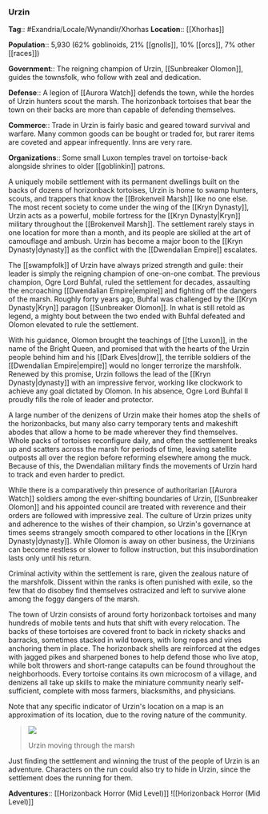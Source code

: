 ### Urzin
**Tag**:: #Exandria/Locale/Wynandir/Xhorhas
**Location**:: [[Xhorhas]]

**Population**:: 5,930 (62% goblinoids, 21% [[gnolls]], 10% [[orcs]], 7% other [[races]])

**Government**:: The reigning champion of Urzin, [[Sunbreaker Olomon]], guides the townsfolk, who follow with zeal and dedication.

**Defense**:: A legion of [[Aurora Watch]] defends the town, while the hordes of Urzin hunters scout the marsh. The horizonback tortoises that bear the town on their backs are more than capable of defending themselves.

**Commerce**:: Trade in Urzin is fairly basic and geared toward survival and warfare. Many common goods can be bought or traded for, but rarer items are coveted and appear infrequently. Inns are very rare.

**Organizations**:: Some small Luxon temples travel on tortoise-back alongside shrines to older [[goblinkin]] patrons.

A uniquely mobile settlement with its permanent dwellings built on the backs of dozens of horizonback tortoises, Urzin is home to swamp hunters, scouts, and trappers that know the [[Brokenveil Marsh]] like no one else. The most recent society to come under the wing of the [[Kryn Dynasty]], Urzin acts as a powerful, mobile fortress for the [[Kryn Dynasty|Kryn]] military throughout the [[Brokenveil Marsh]]. The settlement rarely stays in one location for more than a month, and its people are skilled at the art of camouflage and ambush. Urzin has become a major boon to the [[Kryn Dynasty|dynasty]] as the conflict with the [[Dwendalian Empire]] escalates.

The [[swampfolk]] of Urzin have always prized strength and guile: their leader is simply the reigning champion of one-on-one combat. The previous champion, Ogre Lord Buhfal, ruled the settlement for decades, assaulting the encroaching [[Dwendalian Empire|empire]] and fighting off the dangers of the marsh. Roughly forty years ago, Buhfal was challenged by the [[Kryn Dynasty|Kryn]] paragon [[Sunbreaker Olomon]]. In what is still retold as legend, a mighty bout between the two ended with Buhfal defeated and Olomon elevated to rule the settlement.

With his guidance, Olomon brought the teachings of [[the Luxon]], in the name of the Bright Queen, and promised that with the hearts of the Urzin people behind him and his [[Dark Elves|drow]], the terrible soldiers of the [[Dwendalian Empire|empire]] would no longer terrorize the marshfolk. Renewed by this promise, Urzin follows the lead of the [[Kryn Dynasty|dynasty]] with an impressive fervor, working like clockwork to achieve any goal dictated by Olomon. In his absence, Ogre Lord Buhfal II proudly fills the role of leader and protector.

A large number of the denizens of Urzin make their homes atop the shells of the horizonbacks, but many also carry temporary tents and makeshift abodes that allow a home to be made wherever they find themselves. Whole packs of tortoises reconfigure daily, and often the settlement breaks up and scatters across the marsh for periods of time, leaving satellite outposts all over the region before reforming elsewhere among the muck. Because of this, the Dwendalian military finds the movements of Urzin hard to track and even harder to predict.

While there is a comparatively thin presence of authoritarian [[Aurora Watch]] soldiers among the ever-shifting boundaries of Urzin, [[Sunbreaker Olomon]] and his appointed council are treated with reverence and their orders are followed with impressive zeal. The culture of Urzin prizes unity and adherence to the wishes of their champion, so Urzin's governance at times seems strangely smooth compared to other locations in the [[Kryn Dynasty|dynasty]]. While Olomon is away on other business, the Urzinians can become restless or slower to follow instruction, but this insubordination lasts only until his return.

Criminal activity within the settlement is rare, given the zealous nature of the marshfolk. Dissent within the ranks is often punished with exile, so the few that do disobey find themselves ostracized and left to survive alone among the foggy dangers of the marsh.

The town of Urzin consists of around forty horizonback tortoises and many hundreds of mobile tents and huts that shift with every relocation. The backs of these tortoises are covered front to back in rickety shacks and barracks, sometimes stacked in wild towers, with long ropes and vines anchoring them in place. The horizonback shells are reinforced at the edges with jagged pikes and sharpened bones to help defend those who live atop, while bolt throwers and short-range catapults can be found throughout the neighborhoods. Every tortoise contains its own microcosm of a village, and denizens all take up skills to make the miniature community nearly self-sufficient, complete with moss farmers, blacksmiths, and physicians.

Note that any specific indicator of Urzin's location on a map is an approximation of its location, due to the roving nature of the community.

> ![](https://media.dndbeyond.com/compendium-images/egtw/yDOyqyOocErRgYJK/03-23.png)
> 
> Urzin moving through the marsh

Just finding the settlement and winning the trust of the people of Urzin is an adventure. Characters on the run could also try to hide in Urzin, since the settlement does the running for them.

**Adventures**:: [[Horizonback Horror (Mid Level)]]
![[Horizonback Horror (Mid Level)]]